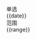 <div class="date">
  <div class="flex-level">
      <div class="p10">
        <DateInline :value="ymd"></DateInline>
      </div>
      <div class="p10">
        <div>单选</div>
        <DatePicker v-model="date"></DatePicker>
        <div>{{date}}</div>
      </div>
      <div class="p10">
        <div>范围</div>
        <DatePicker-range v-model="range"></DatePicker-range>
        <div>{{range}}</div>
      </div>
  </div>
</div>

<script>
export default {
  data() {
    return {
      ymd: [2018, 2, 26],
      date: "2018-2-26",
      range: ["2018-5-15", "2018-6-21"]
    };
  }
};
</script>

<style lang="scss">
.date {
  overflow: visible;
  .flex-level {
    > div {
      flex: 1;
      flex-grow: 1;
    }
  }
}
</style>
